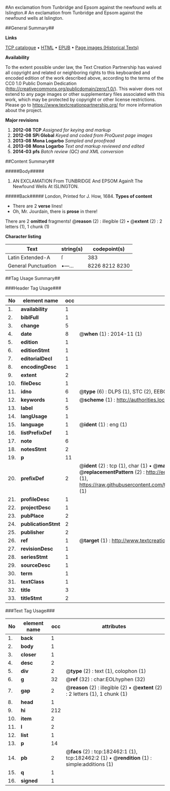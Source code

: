 #An exclamation from Tunbridge and Epsom against the newfound wells at Islington.#
An exclamation from Tunbridge and Epsom against the newfound wells at Islington.

##General Summary##

**Links**

[TCP catalogue](http://www.ota.ox.ac.uk/tcp/)  • 
[HTML](http://tei.it.ox.ac.uk/tcp/Texts-HTML/free/B03/B03198.html)  • 
[EPUB](http://tei.it.ox.ac.uk/tcp/Texts-EPUB/free/B03/B03198.epub) • 
[Page images (Historical Texts)](https://historicaltexts.jisc.ac.uk/eebo-99884731e)

**Availability**

To the extent possible under law, the Text Creation Partnership has waived all copyright and related or neighboring rights to this keyboarded and encoded edition of the work described above, according to the terms of the CC0 1.0 Public Domain Dedication (http://creativecommons.org/publicdomain/zero/1.0/). This waiver does not extend to any page images or other supplementary files associated with this work, which may be protected by copyright or other license restrictions. Please go to https://www.textcreationpartnership.org/ for more information about the project.

**Major revisions**

1. __2012-08__ __TCP__ *Assigned for keying and markup*
1. __2012-08__ __SPi Global__ *Keyed and coded from ProQuest page images*
1. __2013-08__ __Mona Logarbo__ *Sampled and proofread*
1. __2013-08__ __Mona Logarbo__ *Text and markup reviewed and edited*
1. __2014-03__ __pfs__ *Batch review (QC) and XML conversion*

##Content Summary##

#####Body#####

1. AN EXCLAMATION From TUNBRIDGE And EPSOM Againſt The Newfound Wells At ISLINGTON.

#####Back#####
London, Printed for J. How, 1684.
**Types of content**

  * There are 2 **verse** lines!
  * Oh, Mr. Jourdain, there is **prose** in there!

There are 2 **omitted** fragments! 
 @__reason__ (2) : illegible (2)  •  @__extent__ (2) : 2 letters (1), 1 chunk (1)

**Character listing**


|Text|string(s)|codepoint(s)|
|---|---|---|
|Latin Extended-A|ſ|383|
|General Punctuation|•—…|8226 8212 8230|

##Tag Usage Summary##

###Header Tag Usage###

|No|element name|occ|attributes|
|---|---|---|---|
|1.|__availability__|1||
|2.|__biblFull__|1||
|3.|__change__|5||
|4.|__date__|8| @__when__ (1) : 2014-11 (1)|
|5.|__edition__|1||
|6.|__editionStmt__|1||
|7.|__editorialDecl__|1||
|8.|__encodingDesc__|1||
|9.|__extent__|2||
|10.|__fileDesc__|1||
|11.|__idno__|6| @__type__ (6) : DLPS (1), STC (2), EEBO-CITATION (1), PROQUEST (1), VID (1)|
|12.|__keywords__|1| @__scheme__ (1) : http://authorities.loc.gov/ (1)|
|13.|__label__|5||
|14.|__langUsage__|1||
|15.|__language__|1| @__ident__ (1) : eng (1)|
|16.|__listPrefixDef__|1||
|17.|__note__|6||
|18.|__notesStmt__|2||
|19.|__p__|11||
|20.|__prefixDef__|2| @__ident__ (2) : tcp (1), char (1)  •  @__matchPattern__ (2) : ([0-9\-]+):([0-9IVX]+) (1), (.+) (1)  •  @__replacementPattern__ (2) : http://eebo.chadwyck.com/downloadtiff?vid=$1&page=$2 (1), https://raw.githubusercontent.com/textcreationpartnership/Texts/master/tcpchars.xml#$1 (1)|
|21.|__profileDesc__|1||
|22.|__projectDesc__|1||
|23.|__pubPlace__|2||
|24.|__publicationStmt__|2||
|25.|__publisher__|2||
|26.|__ref__|1| @__target__ (1) : http://www.textcreationpartnership.org/docs/. (1)|
|27.|__revisionDesc__|1||
|28.|__seriesStmt__|1||
|29.|__sourceDesc__|1||
|30.|__term__|1||
|31.|__textClass__|1||
|32.|__title__|3||
|33.|__titleStmt__|2||


###Text Tag Usage###

|No|element name|occ|attributes|
|---|---|---|---|
|1.|__back__|1||
|2.|__body__|1||
|3.|__closer__|1||
|4.|__desc__|2||
|5.|__div__|2| @__type__ (2) : text (1), colophon (1)|
|6.|__g__|32| @__ref__ (32) : char:EOLhyphen (32)|
|7.|__gap__|2| @__reason__ (2) : illegible (2)  •  @__extent__ (2) : 2 letters (1), 1 chunk (1)|
|8.|__head__|1||
|9.|__hi__|212||
|10.|__item__|2||
|11.|__l__|2||
|12.|__list__|1||
|13.|__p__|14||
|14.|__pb__|2| @__facs__ (2) : tcp:182462:1 (1), tcp:182462:2 (1)  •  @__rendition__ (1) : simple:additions (1)|
|15.|__q__|1||
|16.|__signed__|1||

